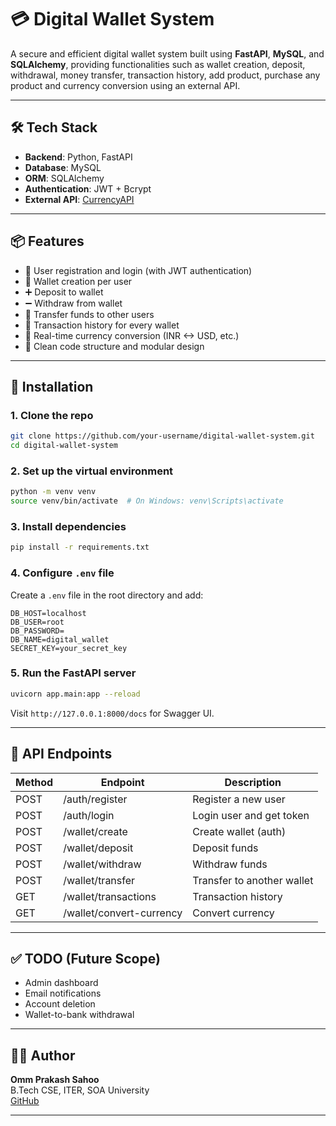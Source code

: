 
# 💳 Digital Wallet System

A secure and efficient digital wallet system built using **FastAPI**, **MySQL**, and **SQLAlchemy**, providing functionalities such as wallet creation, deposit, withdrawal, money transfer, transaction history, add product, purchase any product and currency conversion using an external API.

---

## 🛠️ Tech Stack

- **Backend**: Python, FastAPI
- **Database**: MySQL
- **ORM**: SQLAlchemy
- **Authentication**: JWT + Bcrypt
- **External API**: [CurrencyAPI](https://currencyapi.com)

---

## 📦 Features

- 🔐 User registration and login (with JWT authentication)
- 👛 Wallet creation per user
- ➕ Deposit to wallet
- ➖ Withdraw from wallet
- 🔄 Transfer funds to other users
- 📜 Transaction history for every wallet
- 💱 Real-time currency conversion (INR <-> USD, etc.)
- 📂 Clean code structure and modular design

---

## 🔧 Installation

### 1. Clone the repo

```bash
git clone https://github.com/your-username/digital-wallet-system.git
cd digital-wallet-system
```

### 2. Set up the virtual environment

```bash
python -m venv venv
source venv/bin/activate  # On Windows: venv\Scripts\activate
```

### 3. Install dependencies

```bash
pip install -r requirements.txt
```

### 4. Configure `.env` file

Create a `.env` file in the root directory and add:

```
DB_HOST=localhost
DB_USER=root
DB_PASSWORD=
DB_NAME=digital_wallet
SECRET_KEY=your_secret_key

```

### 5. Run the FastAPI server

```bash
uvicorn app.main:app --reload
```

Visit `http://127.0.0.1:8000/docs` for Swagger UI.

---

## 🧪 API Endpoints

| Method | Endpoint                    | Description                  |
|--------|-----------------------------|------------------------------|
| POST   | /auth/register              | Register a new user         |
| POST   | /auth/login                 | Login user and get token    |
| POST   | /wallet/create              | Create wallet (auth)        |
| POST   | /wallet/deposit             | Deposit funds               |
| POST   | /wallet/withdraw            | Withdraw funds              |
| POST   | /wallet/transfer            | Transfer to another wallet  |
| GET    | /wallet/transactions        | Transaction history         |
| GET    | /wallet/convert-currency    | Convert currency            |

---

## ✅ TODO (Future Scope)

- Admin dashboard
- Email notifications
- Account deletion
- Wallet-to-bank withdrawal

---

## 🧑‍💻 Author

**Omm Prakash Sahoo**  
B.Tech CSE, ITER, SOA University  
[GitHub](https://github.com/V-codee)

---
